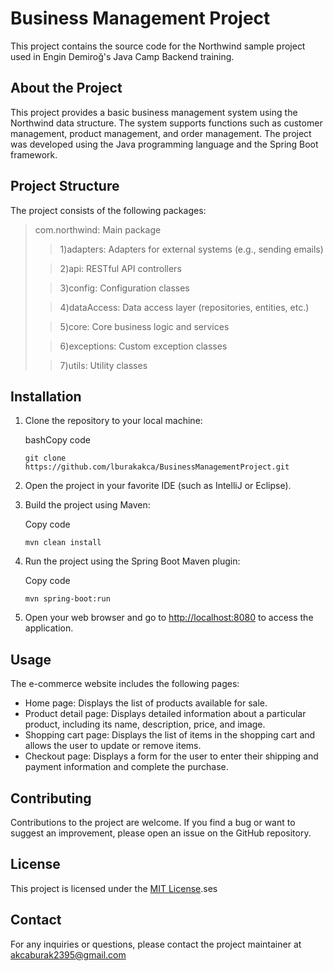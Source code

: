 Business Management Project
=======================

This project contains the source code for the Northwind sample project used in Engin Demiroğ's Java Camp Backend training.

About the Project
------------
This project provides a basic business management system using the Northwind data structure. The system supports functions such as customer management, product management, and order management. The project was developed using the Java programming language and the Spring Boot framework.

Project Structure
-------------
The project consists of the following packages:

>com.northwind: Main package
> 
   >> 1)adapters: Adapters for external systems (e.g., sending emails) 
> 
   >> 2)api: RESTful API controllers
> 
   >> 3)config: Configuration classes
> 
   >> 4)dataAccess: Data access layer (repositories, entities, etc.)
> 
   >> 5)core: Core business logic and services 
> 
   >> 6)exceptions: Custom exception classes
> 
   >> 7)utils: Utility classes
> 

Installation
------------

1.  Clone the repository to your local machine:

    bashCopy code

    ```
    git clone https://github.com/lburakakca/BusinessManagementProject.git
    ```

2.  Open the project in your favorite IDE (such as IntelliJ or Eclipse).
3.  Build the project using Maven:

    Copy code

    ```
    mvn clean install
    ```

4.  Run the project using the Spring Boot Maven plugin:

    Copy code

    ```
    mvn spring-boot:run
    ```

5.  Open your web browser and go to [http://localhost:8080](http://localhost:8080) to access the application.

Usage
-----

The e-commerce website includes the following pages:

*   Home page: Displays the list of products available for sale.
*   Product detail page: Displays detailed information about a particular product, including its name, description, price, and image.
*   Shopping cart page: Displays the list of items in the shopping cart and allows the user to update or remove items.
*   Checkout page: Displays a form for the user to enter their shipping and payment information and complete the purchase.

Contributing
------------

Contributions to the project are welcome. If you find a bug or want to suggest an improvement, please open an issue on the GitHub repository.

License
-------

This project is licensed under the [MIT License](LICENSE).ses

Contact
--------
For any inquiries or questions, please contact the project maintainer at akcaburak2395@gmail.com
